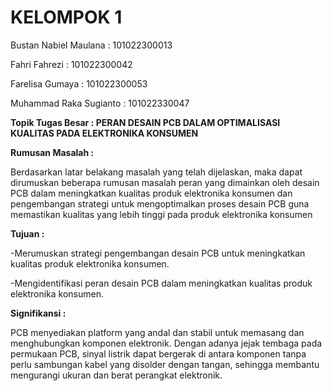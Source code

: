 # KELOMPOK 1
Bustan Nabiel Maulana : 101022300013

Fahri Fahrezi : 101022300042

Farelisa Gumaya : 101022300053

Muhammad Raka Sugianto : 101022330047

**Topik Tugas Besar : PERAN DESAIN PCB DALAM OPTIMALISASI KUALITAS PADA ELEKTRONIKA KONSUMEN**

**Rumusan Masalah :**

Berdasarkan latar belakang masalah yang telah dijelaskan, maka dapat dirumuskan beberapa rumusan masalah peran yang dimainkan oleh desain PCB dalam meningkatkan kualitas produk elektronika konsumen dan pengembangan strategi untuk mengoptimalkan proses desain PCB guna memastikan kualitas yang lebih tinggi pada produk elektronika konsumen 

**Tujuan :**

-Merumuskan strategi pengembangan desain PCB untuk meningkatkan kualitas produk elektronika konsumen. 

-Mengidentifikasi peran desain PCB dalam meningkatkan kualitas produk elektronika konsumen. 

**Signifikansi :**

PCB menyediakan platform yang andal dan stabil untuk memasang dan menghubungkan komponen elektronik. Dengan adanya jejak tembaga pada permukaan PCB, sinyal listrik dapat bergerak di antara komponen tanpa perlu sambungan kabel yang disolder dengan tangan, sehingga membantu mengurangi ukuran dan berat perangkat elektronik. 


